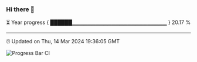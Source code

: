 ### Hi there 👋

⏳ Year progress { ██████▁▁▁▁▁▁▁▁▁▁▁▁▁▁▁▁▁▁▁▁▁▁▁▁ } 20.17 %

---

⏰ Updated on Thu, 14 Mar 2024 19:36:05 GMT

![Progress Bar CI](https://github.com/IshwaranRudhara/GIT-ACTION/workflows/Progress%20Bar%20CI/badge.svg)
